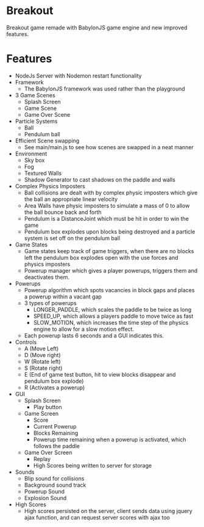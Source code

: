 # Breakout

Breakout game remade with BabylonJS game engine and new improved features.

# Features
  - NodeJs Server with Nodemon restart functionality
  - Framework
    - The BabylonJS framework was used rather than the playground
  - 3 Game Scenes
    - Splash Screen
    - Game Scene
    - Game Over Scene
  - Particle Systems
    - Ball
    - Pendulum ball
  - Efficient Scene swapping
    - See main/main.js to see how scenes are swapped in a neat manner
  - Environment
    - Sky box
    - Fog
    - Textured Walls
    - Shadow Generator to cast shadows on the paddle and walls
  - Complex Physics Imposters
    - Ball collisions are dealt with by complex physic imposters which give the ball an appropriate linear velocity
    - Area Walls have physic imposters to simulate a mass of 0 to allow the ball bounce back and forth
    - Pendulum is a DistanceJoint which must be hit in order to win the game
    - Pendulum box explodes upon blocks being destroyed and a particle system is set off on the pendulum ball
  - Game States
    - Game states keep track of game triggers, when there are no blocks left the pendulum box explodes open with the use forces and physics imposters
    - Powerup manager which gives a player powerups, triggers them and deactivates them.
- Powerups
    - Powerup algorithm which spots vacancies in block gaps and places a powerup within a vacant gap
    - 3 types of powerups
        - LONGER_PADDLE, which scales the paddle to be twice as long
        - SPEED_UP, which allows a players paddle to move twice as fast
        - SLOW_MOTION, which increases the time step of the physics engine to allow for a slow motion effect.
    - Each powerup lasts 6 seconds and a GUI indicates this.
- Controls
    - A (Move Left)
    - D (Move right)
    - W (Rotate left)
    - S (Rotate right)
    - E (End of game test button, hit to view blocks disappear and pendulum box explode)
    - R (Activates a powerup)
- GUI
    - Splash Screen
        - Play button
    - Game Screen
        - Score
        - Current Powerup
        - Blocks Remaining
        - Powerup time remaining when a powerup is activated, which follows the paddle
    - Game Over Screen
        - Replay
        - High Scores being written to server for storage
- Sounds
    - Blip sound for collisions
    - Background sound track
    - Powerup Sound
    - Explosion Sound
- High Scores
    - High scores persisted on the server, client sends data using jquery ajax function, and can request server scores with ajax too
